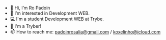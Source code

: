 - 👋 Hi, I’m Ro Padoin
- 👀 I’m interested in Development WEB.
- 💻 I'm a student Development WEB at Trybe.
- 🚀 I'm a Tryber!
- 📫 How to reach me: padoinrosalia@gmail.com / koxelinho@icloud.com


